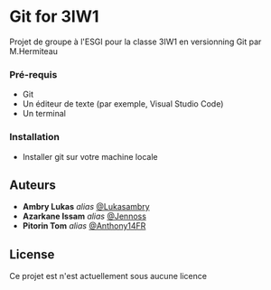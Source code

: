 # Git for 3IW1

Projet de groupe à l'ESGI pour la classe 3IW1 en versionning Git par M.Hermiteau

### Pré-requis

- Git
- Un  éditeur de texte (par exemple, Visual Studio Code)
- Un terminal

### Installation

- Installer git sur votre machine locale

## Auteurs

* **Ambry Lukas** _alias_ [@Lukasambry](https://github.com/Lukasambry)
* **Azarkane Issam** _alias_ [@Jennoss](https://github.com/Jennoss)
* **Pitorin Tom** _alias_ [@Anthony14FR](https://github.com/Anthony14FR)

## License

Ce projet est n'est actuellement sous aucune licence